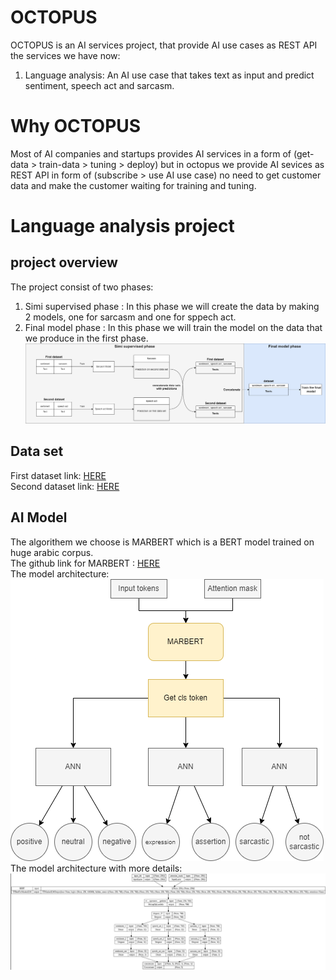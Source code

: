 # OCTOPUS
OCTOPUS is an AI services project, that provide AI use cases as REST API<br>
the services we have now:<br>
1. Language analysis: An AI use case that takes text as input and predict sentiment, speech act and sarcasm.

# Why OCTOPUS
Most of AI companies and startups provides AI services in a form of (get-data > train-data > tuning > deploy) but in octopus we provide AI sevices as REST API in form of (subscribe > use AI use case) no need to get customer data and make the customer waiting for training and tuning.

# Language analysis project
## project overview
The project consist of two phases:<br>
1. Simi supervised phase : In this phase we will create the data by making 2 models, one for sarcasm and one for sppech act.<br>
2. Final model phase : In this phase we will train the model on the data that we produce in the first phase.
<img src="project.png"><br>
## Data set
First dataset link: [HERE](https://aclanthology.org/2020.osact-1.5.pdf)<br>
Second dataset link: [HERE](http://lrec-conf.org/workshops/lrec2018/W30/pdf/22_W30.pdf)<br>
## AI Model
The algorithem we choose is MARBERT which is a BERT model trained on huge arabic corpus.<br>
The github link for MARBERT : [HERE](https://github.com/UBC-NLP/marbert)<br>
The model architecture:<br>
<img src="project2.png"><br>
The model architecture with more details:<br>
<img src="project3.png"><br>
